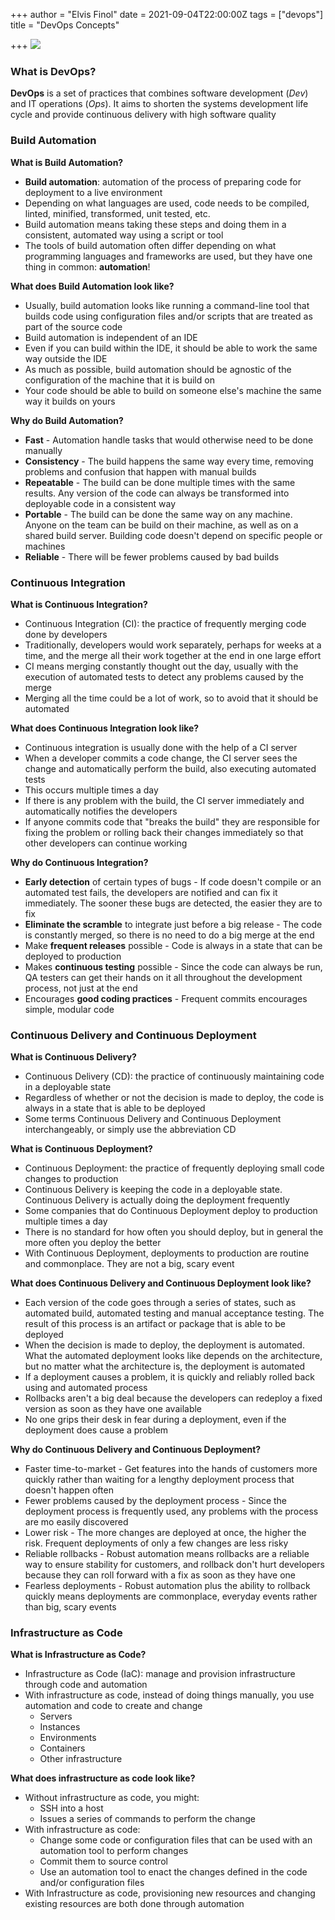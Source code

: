 +++
author = "Elvis Finol"
date = 2021-09-04T22:00:00Z
tags = ["devops"]
title = "DevOps Concepts"

+++
![](https://miro.medium.com/max/874/1*_eJaw96xLBR-xEzlwbTOyw.png)

### **What is DevOps?**

**DevOps** is a set of practices that combines software development (_Dev_) and IT operations (_Ops_). It aims to shorten the systems development life cycle and provide continuous delivery with high software quality

### Build Automation

**What is Build Automation?**

* **Build automation**: automation of the process of preparing code for deployment to a live environment
* Depending on what languages are used, code needs to be compiled, linted, minified, transformed, unit tested, etc.
* Build automation means taking these steps and doing them in a consistent, automated way using a script or tool
* The tools of build automation often differ depending on what programming languages and frameworks are used, but they have one thing in common: **automation**!

**What does Build Automation look like?**

* Usually, build automation looks like running a command-line tool that builds code using configuration files and/or scripts that are treated as part of the source code
* Build automation is independent of an IDE
* Even if you can build within the IDE, it should be able to work the same way outside the IDE
* As much as possible, build automation should be agnostic of the configuration of the machine that it is build on
* Your code should be able to build on someone else's machine the same way it builds on yours

**Why do Build Automation?**

* **Fast** - Automation handle tasks that would otherwise need to be done manually
* **Consistency** - The build happens the same way every time, removing problems and confusion that happen with manual builds
* **Repeatable** - The build can be done multiple times with the same results. Any version of the code can always be transformed into deployable code in a consistent way
* **Portable** - The build can be done the same way on any machine. Anyone on the team can be build on their machine, as well as on a shared build server. Building code doesn't depend on specific people or machines
* **Reliable** - There will be fewer problems caused by bad builds

### Continuous Integration

**What is Continuous Integration?**

* Continuous Integration (CI): the practice of frequently merging code done by developers
* Traditionally,  developers would work separately, perhaps for weeks at a time, and the merge all their work together at the end in one large effort
* CI means merging constantly thought out the day, usually with the execution of automated tests to detect any problems caused by the merge
* Merging all the time could be a lot of work, so to avoid that it should be automated

**What does Continuous Integration look like?**

* Continuous integration is usually done with the help of a CI server
* When a developer commits a code change, the CI server sees the change and automatically perform the build, also executing automated tests
* This occurs multiple times a day
* If there is any problem with the build, the CI server immediately and automatically notifies the developers
* If anyone commits code that "breaks the build" they are responsible for fixing the problem or rolling back their changes immediately so that other developers can continue working

**Why do Continuous Integration?**

* **Early detection** of certain types of bugs - If code doesn't compile or an automated test fails, the developers are notified and can fix it immediately. The sooner these bugs are detected, the easier they are to fix
* **Eliminate the scramble** to integrate just before a big release - The code is constantly merged, so there is no need to do a big merge at the end
* Make **frequent releases** possible - Code is always in a state that can be deployed to production
* Makes **continuous testing** possible - Since the code can always be run, QA testers can get their hands on it all throughout the development process, not just at the end
* Encourages **good coding practices** - Frequent commits encourages simple, modular code

### Continuous Delivery and Continuous Deployment

**What is Continuous Delivery?**

* Continuous Delivery (CD): the practice of continuously maintaining code in a deployable state
* Regardless of whether or not the decision is made to deploy, the code is always in a state that is able to be deployed
* Some terms Continuous Delivery and Continuous Deployment interchangeably, or simply use the abbreviation CD

**What is Continuous Deployment?**

* Continuous Deployment: the practice of frequently deploying small code changes to production
* Continuous Delivery is keeping the code in a deployable state. Continuous Delivery is actually doing the deployment frequently
* Some companies that do Continuous Deployment deploy to production multiple times a day
* There is no standard for how often you should deploy, but in general the more often you deploy the better
* With Continuous Deployment, deployments to production are routine and commonplace. They are not a big, scary event

**What does Continuous Delivery and Continuous Deployment look like?**

* Each version of the code goes through a series of states, such as automated build, automated testing and manual acceptance testing. The result of this process is an artifact or package that is able to be deployed
* When the decision is made to deploy, the deployment is automated. What the automated deployment looks like depends on the architecture, but no matter what the architecture is, the deployment is automated
* If a deployment causes a problem, it is quickly and reliably rolled back using and automated process
* Rollbacks aren't a big deal because the developers can redeploy a fixed version as soon as they have one available
* No one grips their desk in fear during a deployment, even if the deployment does cause a problem

**Why do Continuous Delivery and Continuous Deployment?**

* Faster time-to-market - Get features into the hands of customers more quickly rather than waiting for a lengthy deployment process that doesn't happen often
* Fewer problems caused by the deployment process - Since the deployment process is frequently used, any problems with the process are mo easily discovered
* Lower risk - The more changes are deployed at once, the higher the risk. Frequent deployments of only a few changes are less risky
* Reliable rollbacks - Robust automation means rollbacks are a reliable way to ensure stability for customers, and rollback don't hurt developers because they can roll forward with a fix as soon as they have one
* Fearless deployments - Robust automation plus the ability to rollback quickly means deployments are commonplace, everyday events rather than big, scary events

### Infrastructure as Code

**What is Infrastructure as Code?**

* Infrastructure as Code (IaC): manage and provision infrastructure through code and automation
* With infrastructure as code, instead of doing things manually, you use automation and code to create and change 
  * Servers
  * Instances
  * Environments
  * Containers
  * Other infrastructure

**What does infrastructure as code look like?**

* Without infrastructure as code, you might:
  * SSH into a host
  * Issues a series of commands to perform the change
* With infrastructure as code:
  * Change some code or configuration files that can be used with an automation tool to perform changes
  * Commit them to source control
  * Use an automation tool to enact the changes defined in the code and/or configuration files
* With Infrastructure as code, provisioning new resources and changing existing resources are both done through automation